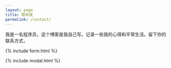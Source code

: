 ```yaml
---
layout: page
title: 联系我
permalink: /contact/
---
```


我是一名程序员，这个博客是我自己写。记录一些我的心得和平常生活。留下你的联系方式，

{% include form.html %}

{% include modal.html %}
